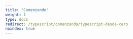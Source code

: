 ```yaml
---
title: "Comenzando"
weight: 1
type: docs
redirect: /typescript/comenzando/typescript-desde-cero
noindex: true
---
```

